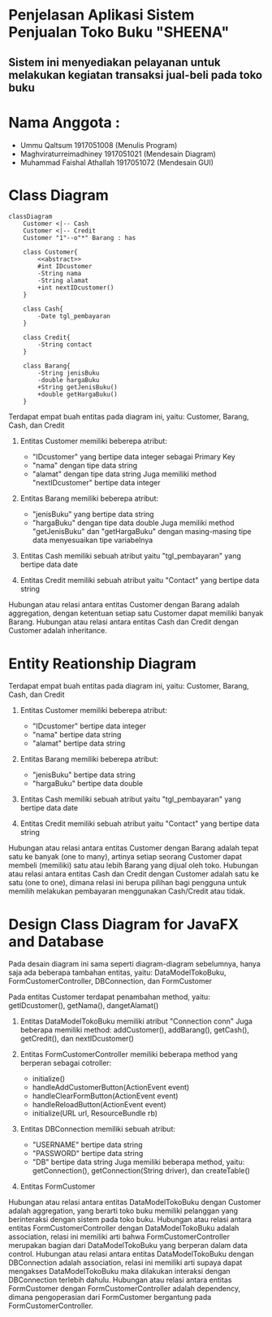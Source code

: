 # Penjelasan Aplikasi Sistem Penjualan Toko Buku "SHEENA"
## Sistem ini menyediakan pelayanan untuk melakukan kegiatan transaksi jual-beli pada toko buku

# Nama Anggota :
- Ummu Qaltsum 1917051008 (Menulis Program)
- Maghviraturreimadhiney 1917051021 (Mendesain Diagram)
- Muhammad Faishal Athallah 1917051072 (Mendesain GUI)

# Class Diagram

    classDiagram
        Customer <|-- Cash
        Customer <|-- Credit
        Customer "1"--o"*" Barang : has
    
        class Customer{
            <<abstract>>
            #int IDcustomer
            -String nama
            -String alamat
            +int nextIDcustomer()
        }
        
        class Cash{
            -Date tgl_pembayaran
        }
        
        class Credit{
            -String contact
        }
        
        class Barang{
            -String jenisBuku
            -double hargaBuku
            +String getJenisBuku()
            +double getHargaBuku()
        }

Terdapat empat buah entitas pada diagram ini, yaitu: Customer, Barang, Cash, dan Credit

1. Entitas Customer memiliki beberepa atribut:
    - "IDcustomer" yang bertipe data integer sebagai Primary Key
    - "nama" dengan tipe data string
    - "alamat" dengan tipe data string
    Juga memiliki method "nextIDcustomer" bertipe data integer

2. Entitas Barang memiliki beberepa atribut:
    - "jenisBuku" yang bertipe data string
    - "hargaBuku" dengan tipe data double
    Juga memiliki method "getJenisBuku" dan "getHargaBuku" dengan masing-masing tipe data menyesuaikan tipe variabelnya

3. Entitas Cash memiliki sebuah atribut yaitu "tgl_pembayaran" yang bertipe data date
4. Entitas Credit memiliki sebuah atribut yaitu "Contact" yang bertipe data string

Hubungan atau relasi antara entitas Customer dengan Barang adalah aggregation,
dengan ketentuan setiap satu Customer dapat memiliki banyak Barang.
Hubungan atau relasi antara entitas Cash dan Credit dengan Customer adalah inheritance.

###
# Entity Reationship Diagram

Terdapat empat buah entitas pada diagram ini, yaitu: Customer, Barang, Cash, dan Credit

1. Entitas Customer memiliki beberepa atribut:
    - "IDcustomer" bertipe data integer
    - "nama" bertipe data string
    - "alamat" bertipe data string

2. Entitas Barang memiliki beberepa atribut:
    - "jenisBuku" bertipe data string
    - "hargaBuku" bertipe data double

3. Entitas Cash memiliki sebuah atribut yaitu "tgl_pembayaran" yang bertipe data date
4. Entitas Credit memiliki sebuah atribut yaitu "Contact" yang bertipe data string

Hubungan atau relasi antara entitas Customer dengan Barang adalah tepat satu ke banyak (one to many),
artinya setiap seorang Customer dapat membeli (memiliki) satu atau lebih Barang yang dijual oleh toko.
Hubungan atau relasi antara entitas Cash dan Credit dengan Customer adalah satu ke satu (one to one),
dimana relasi ini berupa pilihan bagi pengguna untuk memilih melakukan pembayaran menggunakan Cash/Credit atau tidak.

###
# Design Class Diagram for JavaFX and Database

Pada desain diagram ini sama seperti diagram-diagram sebelumnya, hanya saja ada beberapa tambahan entitas,
yaitu: DataModelTokoBuku, FormCustomerController, DBConnection, dan FormCustomer

Pada entitas Customer terdapat penambahan method, yaitu: getIDcustomer(), getNama(), dangetAlamat()

1. Entitas DataModelTokoBuku memiliki atribut "Connection conn"
    Juga beberapa memiliki method: addCustomer(), addBarang(), getCash(), getCredit(), dan nextIDcustomer()

2. Entitas FormCustomerController memiliki beberapa method yang berperan sebagai cotroller:
    - initialize()
    - handleAddCustomerButton(ActionEvent event)
    - handleClearFormButton(ActionEvent event)
    - handleReloadButton(ActionEvent event)
    - initialize(URL url, ResourceBundle rb)

3. Entitas DBConnection memiliki sebuah atribut:
    - "USERNAME" bertipe data string
    - "PASSWORD" bertipe data string
    - "DB" bertipe data string
   Juga memiliki beberapa method, yaitu: getConnection(), getConnection(String driver), dan createTable()

4. Entitas FormCustomer 

Hubungan atau relasi antara entitas DataModelTokoBuku dengan Customer adalah aggregation, 
yang berarti toko buku memiliki pelanggan yang berinteraksi dengan sistem pada toko buku.
Hubungan atau relasi antara entitas FormCustomerController dengan DataModelTokoBuku adalah association,
relasi ini memiliki arti bahwa FormCustomerController merupakan bagian dari DataModelTokoBuku yang berperan dalam data control.
Hubungan atau relasi antara entitas DataModelTokoBuku dengan DBConnection adalah association,
relasi ini memiliki arti supaya dapat mengakses DataModelTokoBuku maka dilakukan interaksi dengan DBConnection terlebih dahulu.
Hubungan atau relasi antara entitas FormCustomer dengan FormCustomerController adalah dependency, 
dimana pengoperasian dari FormCustomer bergantung pada FormCustomerController.
